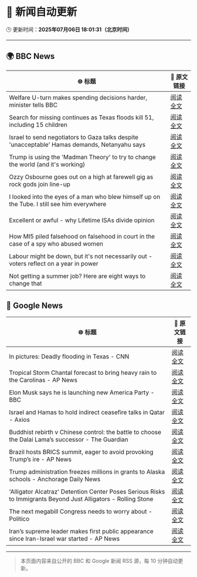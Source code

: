 # 🧠 新闻自动更新

🕒 更新时间：**2025年07月06日 18:01:31（北京时间）**

---

## 🌍 BBC News

| 🌐 标题 | 🔗 原文链接 |
|--------|-------------|
| Welfare U-turn makes spending decisions harder, minister tells BBC | [阅读全文](https://www.bbc.com/news/articles/cq8z34x914jo) |
| Search for missing continues as Texas floods kill 51, including 15 children | [阅读全文](https://www.bbc.com/news/articles/cr4w36lnvgyo) |
| Israel to send negotiators to Gaza talks despite 'unacceptable' Hamas demands, Netanyahu says | [阅读全文](https://www.bbc.com/news/articles/c4g8p24zm3vo) |
| Trump is using the 'Madman Theory' to try to change the world (and it's working) | [阅读全文](https://www.bbc.com/news/articles/czxww2kez0go) |
| Ozzy Osbourne goes out on a high at farewell gig as rock gods join line-up | [阅读全文](https://www.bbc.com/news/articles/ckg565mk8jxo) |
| I looked into the eyes of a man who blew himself up on the Tube. I still see him everywhere | [阅读全文](https://www.bbc.com/news/articles/cedgvg3elx2o) |
| Excellent or awful - why Lifetime ISAs divide opinion | [阅读全文](https://www.bbc.com/news/articles/cy0w8x2zxzko) |
| How MI5 piled falsehood on falsehood in court in the case of a spy who abused women | [阅读全文](https://www.bbc.com/news/articles/c3w4nwdwywno) |
| Labour might be down, but it's not necessarily out - voters reflect on a year in power | [阅读全文](https://www.bbc.com/news/articles/cvg8vjm4ee1o) |
| Not getting a summer job? Here are eight ways to change that | [阅读全文](https://www.bbc.com/news/articles/crl0j9jkez1o) |

## 📰 Google News

| 🌐 标题 | 🔗 原文链接 |
|--------|-------------|
| In pictures: Deadly flooding in Texas - CNN | [阅读全文](https://news.google.com/rss/articles/CBMicEFVX3lxTE82SlE4OTZwYVhfSVRLaWtEczl0aUVJYUljVUVpa29ZNXYwdnpoUXlMa09qb1dDRkd6Vi1RXzc5WFM4Q3NyV1YyU1hMSFgxZTlFbU1ramZ1Wmo4eHBMLVVTdDFhbGh6RUFOcGdNM0RLWTY?oc=5) |
| Tropical Storm Chantal forecast to bring heavy rain to the Carolinas - AP News | [阅读全文](https://news.google.com/rss/articles/CBMipgFBVV95cUxQNDBrUGRROXVPMW8yLU5GbUExLVJCRU9hSmRuNU9jV1V1Q0Q1VWhldmJkVGxLUTZoLTdvRHN5VmplaFJPWlFuUFZjSTNxTmRIdFVqRTA3SU4wOFNLRjJzbUZqNVN2TnhpVlYzNTNuV3lxUVd2NmNOZWhYQWhkcjhfbllJNVR6TWYwbGNTYTB1RlhUT3FzV01HWFY1Uk9lQkt6TW5aU1JB?oc=5) |
| Elon Musk says he is launching new America Party - BBC | [阅读全文](https://news.google.com/rss/articles/CBMiWkFVX3lxTFBHa0toaExoWXpFZmE2UG5EWVFRaEJTdmhtSlV0S1pzSnhld0k4bloxdnVYZ2lDSWdyWjRQNHNaOTFpUUY5eXZfNVVMQXBMODZPQUVwenBWUHRvZ9IBX0FVX3lxTFBfVGlLY3g4SF9MaHhwcHpvOGwzNm1RLXd5ZnpNS2liaDNtWUJ5QTlTRzdfVlBydTR2ZUg4b0tha2R4WWhMRV9pdmVRdFlmQS00VFBpTlYweVpDSWxLdS1Z?oc=5) |
| Israel and Hamas to hold indirect ceasefire talks in Qatar - Axios | [阅读全文](https://news.google.com/rss/articles/CBMidkFVX3lxTE1pOXh5dnB5Z3lpcFY5Vll3N1BGZ0xBOXZUMGgxcnFLVHE4MF9KOVZXeTZHTDlIVTU1cVpPTmV1OUdZZ2FOWnkwSmNHeVpBVUlIVkZTSFlwQWk4OV9tQjNxbkZ1ZHlsai1qQWxaMkIzaDZnalRtQmc?oc=5) |
| Buddhist rebirth v Chinese control: the battle to choose the Dalai Lama’s successor - The Guardian | [阅读全文](https://news.google.com/rss/articles/CBMixgFBVV95cUxOZU41dnVGSVJuX1dCVnNHNmdxaHdjRkRLUkxnRU0tTmJkN2FqdDRucU53OVZKa01waV9uS3ZrMzk1U2l2VVQtdWdodFhUYzI4eGJBSWtTcnlzRmJkTG9lZ3JaMl92Y0NLR0R0Tjh1TXJGclBMRjZ0RnJpVFFJNDVXdm9sRjFQbTByNVc0M2VmYjlkcXJHSkZDLWdzZVBhR3BkNWZWLVNDQklack0xYzk2d2N5cjBTVWxnNVEwNWZ2ZThPS1Q4VGc?oc=5) |
| Brazil hosts BRICS summit, eager to avoid provoking Trump’s ire - AP News | [阅读全文](https://news.google.com/rss/articles/CBMikwFBVV95cUxPYnVMY0hUZzFZSWZqZDJWTGJYVzdnQkU4T1VRdFpFbGNZUEE5YzJQZUxzOTRsOWRSVld0d25UY3VKNEMxTW5GN1ZickZZbmt2ZE1rTWRQbXRUcmZJYkFWYXlMeDRCMXRuSEFsVEFGVUlNck9jdHdoODhYSlV4d0htTVNESlVxTURCVmRTT25DWEgtMzA?oc=5) |
| Trump administration freezes millions in grants to Alaska schools - Anchorage Daily News | [阅读全文](https://news.google.com/rss/articles/CBMiqgFBVV95cUxQWlZrWThaR0FTSTE2R1ZYZFRCTDd4OGptRW5Wb3NidWRfRm9iMjJKS1cxN2k5clBheDg0Y0JxM2tOUFNFVW1xOWtRYUhhR0d1bHAtU0NuM1pENW1JV05FajlKRGNQa0YtOTBTVUdyb0wxcy0zc0ctMEs1Tlk5c0V2MzRya1NMdU5Dd3BYTThnY3Vnd3g2b2FOaUVVN1lVc1BlWk9jb2lYMk93Zw?oc=5) |
| 'Alligator Alcatraz' Detention Center Poses Serious Risks to Immigrants Beyond Just Alligators - Rolling Stone | [阅读全文](https://news.google.com/rss/articles/CBMiuAFBVV95cUxOWjZ3aHFvcmptb0d5SmZIbmtHbmlEZjVUbElGQW1MSzRCYWcyUF9PYUZkRXJjRl9wUjFmY3dHUzk5b2stLXhaWU1BcTdzckVHczdoek9neVFOMzdUZnVtak5INlFpSWNtYktJQnFDdGZJQmhNa0UyaTMxOHFTMXBzQjFrajdtT1lLU25KbmRNMzVGNElKN2VaNEFndUhLTVVVYmJTa2hlMUdXLW1LNjhzN1NpTzhkZWQw?oc=5) |
| The next megabill Congress needs to worry about - Politico | [阅读全文](https://news.google.com/rss/articles/CBMikAFBVV95cUxPNVkyTzg0U0F2RzkyWHV4R3ItVlNHQTlGcUtuak1neFNUMGZZQ2RHM3kzcmZEckVFZDkwa2wwWXNDZUV4ZjhhUFVYb0htRHlXamh6ZVM4VXBfX0haeFh0R2pkVzRXN0VTX3haVzRIOVd4MVppYk5fQjRlSE1OdUdCelItUVRrQnlGQjZVRFhmYmI?oc=5) |
| Iran’s supreme leader makes first public appearance since Iran-Israel war started - AP News | [阅读全文](https://news.google.com/rss/articles/CBMikgFBVV95cUxPUDVxUHBydVh0TXJPcmZDZU1hLTZBeGtZeDRqNTN2a3lCZEtWNGFQMjJGUUJiNWNiTks3akczV0lpRVNPWHdlMVNJZ0U1QVhOaHVoWTItazdBaWpWZGtRbEZqTVM3cWQxQjVvd2VKWUNHeEJaV1NyYmxTTDdKV2REd2VTWEV3YUkwNDQ3S2lQOEVSZw?oc=5) |

---
> 本页面内容来自公开的 BBC 和 Google 新闻 RSS 源，每 10 分钟自动更新。